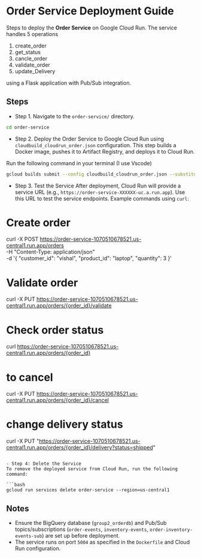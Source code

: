 # Order Service Deployment Guide

Steps to deploy the **Order Service** on Google Cloud Run. The service handles 5 operations
1. create_order
2. get_status
3. cancle_order
4. validate_order
5. update_Delivery

 using a Flask application with Pub/Sub integration.

## Steps
- Step 1. Navigate to the `order-service/` directory.

```bash
cd order-service
```

- Step 2. Deploy the Order Service to Google Cloud Run using  `cloudbuild_cloudrun_order.json` configuration. This step builds a Docker image, pushes it to Artifact Registry, and deploys it to Cloud Run.

Run the following command in your terminal (I use Vscode)

```bash
gcloud builds submit --config cloudbuild_cloudrun_order.json --substitutions=_TAG=0.0.1
```

- Step 3. Test the Service 
After deployment, Cloud Run will provide a service URL (e.g., `https://order-service-XXXXXX-uc.a.run.app`). Use this URL to test the service endpoints. Example commands using `curl`:


# Create order 
curl -X POST https://order-service-1070510678521.us-central1.run.app/orders \
-H "Content-Type: application/json" \
-d '{
  "customer_id": "vishal",
  "product_id": "laptop",
  "quantity": 3
}'


# Validate order 
curl -X PUT https://order-service-1070510678521.us-central1.run.app/orders/{order_id}/validate


# Check order status
curl https://order-service-1070510678521.us-central1.run.app/orders/{order_id}

# to cancel
curl -X PUT https://order-service-1070510678521.us-central1.run.app/orders/{order_id}/cancel

# change delivery status 
curl -X PUT "https://order-service-1070510678521.us-central1.run.app/orders/{order_id}/delivery?status=shipped"
  ```

- Step 4: Delete the Service
To remove the deployed service from Cloud Run, run the following command:

```bash
gcloud run services delete order-service --region=us-central1
```

## Notes
- Ensure the BigQuery database (`group2_orderdb`) and Pub/Sub topics/subscriptions (`order-events`, `inventory-events`, `order-inventory-events-sub`) are set up before deployment.
- The service runs on port `5004` as specified in the `Dockerfile` and Cloud Run configuration.